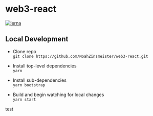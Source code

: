 # web3-react

[![lerna](https://img.shields.io/badge/maintained%20with-lerna-cc00ff.svg)](https://lerna.js.org/)

## Local Development

* Clone repo\
`git clone https://github.com/NoahZinsmeister/web3-react.git`

* Install top-level dependencies\
`yarn`

* Install sub-dependencies\
`yarn bootstrap`

* Build and begin watching for local changes\
`yarn start`

test

